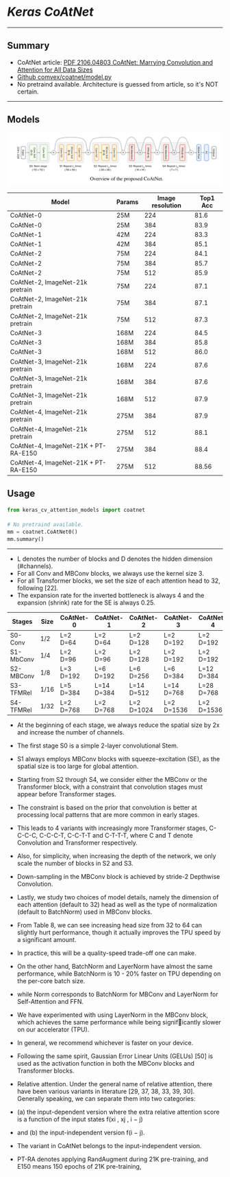 # ___Keras CoAtNet___
***

## Summary
- CoAtNet article: [PDF 2106.04803 CoAtNet: Marrying Convolution and Attention for All Data Sizes](https://arxiv.org/pdf/2106.04803.pdf)
- [Github comvex/coatnet/model.py](https://github.com/blakechi/ComVEX/blob/master/comvex/coatnet/model.py)
- No pretraind available. Architecture is guessed from article, so it's NOT certain.
***

## Models
  ![](coatnet.png)

  | Model                                | Params | Image resolution | Top1 Acc |
  | ------------------------------------ | ------ | ---------------- | -------- |
  | CoAtNet-0                            | 25M    | 224              | 81.6     |
  | CoAtNet-0                            | 25M    | 384              | 83.9     |
  | CoAtNet-1                            | 42M    | 224              | 83.3     |
  | CoAtNet-1                            | 42M    | 384              | 85.1     |
  | CoAtNet-2                            | 75M    | 224              | 84.1     |
  | CoAtNet-2                            | 75M    | 384              | 85.7     |
  | CoAtNet-2                            | 75M    | 512              | 85.9     |
  | CoAtNet-2, ImageNet-21k pretrain     | 75M    | 224              | 87.1     |
  | CoAtNet-2, ImageNet-21k pretrain     | 75M    | 384              | 87.1     |
  | CoAtNet-2, ImageNet-21k pretrain     | 75M    | 512              | 87.3     |
  | CoAtNet-3                            | 168M   | 224              | 84.5     |
  | CoAtNet-3                            | 168M   | 384              | 85.8     |
  | CoAtNet-3                            | 168M   | 512              | 86.0     |
  | CoAtNet-3, ImageNet-21k pretrain     | 168M   | 224              | 87.6     |
  | CoAtNet-3, ImageNet-21k pretrain     | 168M   | 384              | 87.6     |
  | CoAtNet-3, ImageNet-21k pretrain     | 168M   | 512              | 87.9     |
  | CoAtNet-4, ImageNet-21k pretrain     | 275M   | 384              | 87.9     |
  | CoAtNet-4, ImageNet-21k pretrain     | 275M   | 512              | 88.1     |
  | CoAtNet-4, ImageNet-21K + PT-RA-E150 | 275M   | 384              | 88.4     |
  | CoAtNet-4, ImageNet-21K + PT-RA-E150 | 275M   | 512              | 88.56    |
## Usage
  ```py
  from keras_cv_attention_models import coatnet

  # No pretraind available.
  mm = coatnet.CoAtNet0()
  mm.summary()
  ```
***
- L denotes the number of blocks and D denotes the hidden dimension (#channels).
- For all Conv and MBConv blocks, we always use the kernel size 3.
- For all Transformer blocks, we set the size of each attention head to 32, following [22].
- The expansion rate for the inverted bottleneck is always 4 and the expansion (shrink) rate for the SE is always 0.25.

| Stages    | Size | CoAtNet-0 | CoAtNet-1  | CoAtNet-2  | CoAtNet-3  | CoAtNet-4  |
| --------- | ---- | --------- | ---------- | ---------- | ---------- | ---------- |
| S0-Conv   | 1/2  | L=2 D=64  | L=2 D=64   | L=2 D=128  | L=2 D=192  | L=2 D=192  |
| S1-MbConv | 1/4  | L=2 D=96  | L=2 D=96   | L=2 D=128  | L=2 D=192  | L=2 D=192  |
| S2-MBConv | 1/8  | L=3 D=192 | L=6 D=192  | L=6 D=256  | L=6 D=384  | L=12 D=384 |
| S3-TFMRel | 1/16 | L=5 D=384 | L=14 D=384 | L=14 D=512 | L=14 D=768 | L=28 D=768 |
| S4-TFMRel | 1/32 | L=2 D=768 | L=2 D=768  | L=2 D=1024 | L=2 D=1536 | L=2 D=1536 |

- At the beginning of each stage, we always reduce the spatial size by 2x and increase the number of channels.
- The first stage S0 is a simple 2-layer convolutional Stem.
- S1 always employs MBConv blocks with squeeze-excitation (SE), as the spatial size is too large for global attention.
- Starting from S2 through S4, we consider either the MBConv or the Transformer block, with a constraint that convolution stages must appear before Transformer stages.
- The constraint is based on the prior that convolution is better at processing local patterns that are more common in early stages.
- This leads to 4 variants with increasingly more Transformer stages, C-C-C-C, C-C-C-T, C-C-T-T and C-T-T-T, where C and T denote Convolution and Transformer respectively.
- Also, for simplicity, when increasing the depth of the network, we only scale the number of blocks in S2 and S3.
- Down-sampling in the MBConv block is achieved by stride-2 Depthwise Convolution.

- Lastly, we study two choices of model details, namely the dimension of each attention (default to 32) head as well as the type of normalization (default to BatchNorm) used in MBConv blocks.
- From Table 8, we can see increasing head size from 32 to 64 can slightly hurt performance, though it actually improves the TPU speed by a significant amount.
- In practice, this will be a quality-speed trade-off one can make.
- On the other hand, BatchNorm and LayerNorm have almost the same performance, while BatchNorm is 10 - 20% faster on TPU depending on the per-core batch size.

- while Norm corresponds to BatchNorm for MBConv and LayerNorm for Self-Attention and FFN.
- We have experimented with using LayerNorm in the MBConv block, which achieves the same performance while being significantly slower on our accelerator (TPU).
- In general, we recommend whichever is faster on your device.
- Following the same spirit, Gaussian Error Linear Units (GELUs) [50] is used as the activation function in both the MBConv blocks and Transformer blocks.

- Relative attention. Under the general name of relative attention, there have been various variants in literature [29, 37, 38, 33, 39, 30]. Generally speaking, we can separate them into two categories:
- (a) the input-dependent version where the extra relative attention score is a function of the input states f(xi , xj , i − j)
- and (b) the input-independent version f(i − j).
- The variant in CoAtNet belongs to the input-independent version.

- PT-RA denotes applying RandAugment during 21K pre-training, and E150 means 150 epochs of 21K pre-training,

